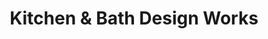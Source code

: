 ---
title: "Kitchen & Bath Design Works"
url: /delavan/kitchen-and-bath-design-works/
shop: kitchen
---